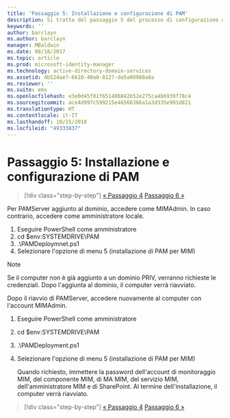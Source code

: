 ```yaml
---
title: 'Passaggio 5: Installazione e configurazione di PAM'
description: Si tratta del passaggio 5 del processo di configurazione di Privileged Identity Manager tramite script e illustra i passaggi di distribuzione nel server PAM.
keywords: ''
author: barclayn
ms.author: barclayn
manager: MBaldwin
ms.date: 08/18/2017
ms.topic: article
ms.prod: microsoft-identity-manager
ms.technology: active-directory-domain-services
ms.assetid: 4b524ae7-6610-40a0-8127-de5a08988a8a
ms.reviewer: ''
ms.suite: ems
ms.openlocfilehash: e3e0d45f01f651400842b52e275ca4b6939f78c4
ms.sourcegitcommit: ace4d997c599215e46566386a1a3d335e991d821
ms.translationtype: HT
ms.contentlocale: it-IT
ms.lasthandoff: 10/15/2018
ms.locfileid: "49333837"
---
```

# <a name="step-5-installingconfiguring-pam"></a>Passaggio 5: Installazione e configurazione di PAM

> [!div class="step-by-step"]
> [« Passaggio 4](sp1-step4-configuring-sharepoint.md)
> [Passaggio 6 »](sp1-step6-setup-pam-trust.md)

Per PAMServer aggiunto al dominio, accedere come MIMAdmin. In caso contrario, accedere come amministratore locale.
1. Eseguire PowerShell come amministratore
2. cd $env:SYSTEMDRIVE\PAM
3. .\PAMDeploymnet.ps1
4. Selezionare l'opzione di menu 5 (installazione di PAM per MIM)

>[!NOTE]
>Se il computer non è già aggiunto a un dominio PRIV, verranno richieste le credenziali. Dopo l'aggiunta al dominio, il computer verrà riavviato.

Dopo il riavvio di PAMServer, accedere nuovamente al computer con l'account MIMAdmin.

1. Eseguire PowerShell come amministratore
2. cd $env:SYSTEMDRIVE\PAM
3. .\PAMDeployment.ps1
4. Selezionare l'opzione di menu 5 (installazione di PAM per MIM)

   Quando richiesto, immettere la password dell'account di monitoraggio MIM, del componente MIM, di MA MIM, del servizio MIM, dell'amministratore MIM e di SharePoint.
   Al termine dell'installazione, il computer verrà riavviato.

> [!div class="step-by-step"]
> [« Passaggio 4](sp1-step4-configuring-sharepoint.md)
> [Passaggio 6 »](sp1-step6-setup-pam-trust.md)
